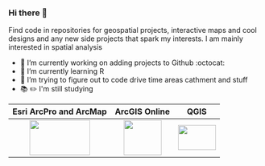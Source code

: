### Hi there 👋

Find code in repositories for geospatial projects, interactive maps and cool designs and any new side projects that spark my interests. I am mainly interested in spatial analysis

- 🔭 I’m currently working on adding projects to Github :octocat:
- 🌱 I’m currently learning R 
- 🤔 I’m trying to figure out to code drive time areas cathment and stuff
- :books: :pencil2: I'm still studying


Esri ArcPro and ArcMap     |  ArcGIS Online            | QGIS 
:-------------------------:|:-------------------------:|:-------------------------:
<img src="https://i2.wp.com/acolita.com/wp-content/uploads/2018/05/ArcMap-ArcGIS-Pro.jpg?fit=858%2C492&ssl=1" width="120" height="70"> | <img src="http://www.chrisbessert.org/technology/technology_files/arcgis_online_logo.jpg" width="75" height="70">| <img src="https://www.osgeo.org/wp-content/uploads/QGIS-Logo.png" width="75" height="50">

<!--

Esri ArcPro and ArcMap     |  QGIS
:-------------------------:|:-------------------------:
<img src="https://www.esri.com/content/dam/esrisites/en-us/common/icons/product-logos/ArcGIS-Pro.png" width="50" height="30"> 
| <img src="https://github.com/sahoyosso/SaHoyosMSA/blob/main/images/maps/Sarah_day1points2020.png" width="350" height="300">




**sahoyosso/sahoyosso** is a ✨ _special_ ✨ repository because its `README.md` (this file) appears on your GitHub profile.

Solarized dark             |  Solarized Ocean
:-------------------------:|:-------------------------:
![](https://...Dark.png)  |  ![](https://...Ocean.png)

Here are some ideas to get you started:

- 🔭 I’m currently working on ...
- 🌱 I’m currently learning :octocat:
- 👯 I’m looking to collaborate on ...
- 🤔 I’m looking for help with ...
- 💬 Ask me about ...
- 📫 How to reach me: ...
- 😄 Pronouns: ...
- ⚡ Fun fact: ...
:globe_with_meridians:
- :round_pushpin:

:earth_africa: :earth_asia: :earth_americas: 
-->
